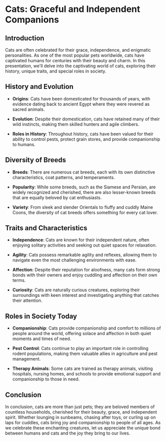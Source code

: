 # Cats: Graceful and Independent Companions

## Introduction

Cats are often celebrated for their grace, independence, and enigmatic personalities. As one of the most popular pets worldwide, cats have captivated humans for centuries with their beauty and charm. In this presentation, we'll delve into the captivating world of cats, exploring their history, unique traits, and special roles in society.

## History and Evolution

- **Origins**: Cats have been domesticated for thousands of years, with evidence dating back to ancient Egypt where they were revered as sacred animals.
- **Evolution**: Despite their domestication, cats have retained many of their wild instincts, making them skilled hunters and agile climbers.
- **Roles in History**: Throughout history, cats have been valued for their ability to control pests, protect grain stores, and provide companionship to humans.

## Diversity of Breeds

- **Breeds**: There are numerous cat breeds, each with its own distinctive characteristics, coat patterns, and temperaments.
- **Popularity**: While some breeds, such as the Siamese and Persian, are widely recognized and cherished, there are also lesser-known breeds that are equally beloved by cat enthusiasts.
- **Variety**: From sleek and slender Orientals to fluffy and cuddly Maine Coons, the diversity of cat breeds offers something for every cat lover.

## Traits and Characteristics

- **Independence**: Cats are known for their independent nature, often enjoying solitary activities and seeking out quiet spaces for relaxation.
- **Agility**: Cats possess remarkable agility and reflexes, allowing them to navigate even the most challenging environments with ease.
- **Affection**: Despite their reputation for aloofness, many cats form strong bonds with their owners and enjoy cuddling and affection on their own terms.
- **Curiosity**: Cats are naturally curious creatures, exploring their surroundings with keen interest and investigating anything that catches their attention.

## Roles in Society Today

- **Companionship**: Cats provide companionship and comfort to millions of people around the world, offering solace and affection in both quiet moments and times of need.
- **Pest Control**: Cats continue to play an important role in controlling rodent populations, making them valuable allies in agriculture and pest management.
- **Therapy Animals**: Some cats are trained as therapy animals, visiting hospitals, nursing homes, and schools to provide emotional support and companionship to those in need.

## Conclusion

In conclusion, cats are more than just pets; they are beloved members of countless households, cherished for their beauty, grace, and independent spirit. Whether lounging in sunbeams, chasing after toys, or curling up on laps for cuddles, cats bring joy and companionship to people of all ages. As we celebrate these enchanting creatures, let us appreciate the unique bond between humans and cats and the joy they bring to our lives.